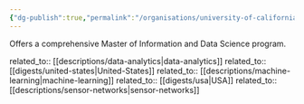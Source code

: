 ```yaml
---
{"dg-publish":true,"permalink":"/organisations/university-of-california-berkeley/","title":"University of California, Berkeley"}
---
```



Offers a comprehensive Master of Information and Data Science program.

related_to:: [[descriptions/data-analytics\|data-analytics]]
related_to:: [[digests/united-states\|United-States]]
related_to:: [[descriptions/machine-learning\|machine-learning]]
related_to:: [[digests/usa\|USA]]
related_to:: [[descriptions/sensor-networks\|sensor-networks]]
